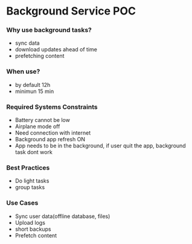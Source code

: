# Background Service POC
### Why use background tasks?
- sync data
- download updates ahead of time
- prefetching content

### When use?
- by default 12h
- minimun 15 min

### Required Systems Constraints
- Battery cannot be low
- Airplane mode off
- Need connection with internet
- Background app refresh ON
- App needs to be in the background, if user quit the app, background task dont work

### Best Practices
- Do light tasks
- group tasks

### Use Cases
- Sync user data(offline database, files)
- Upload logs
- short backups
- Prefetch content
